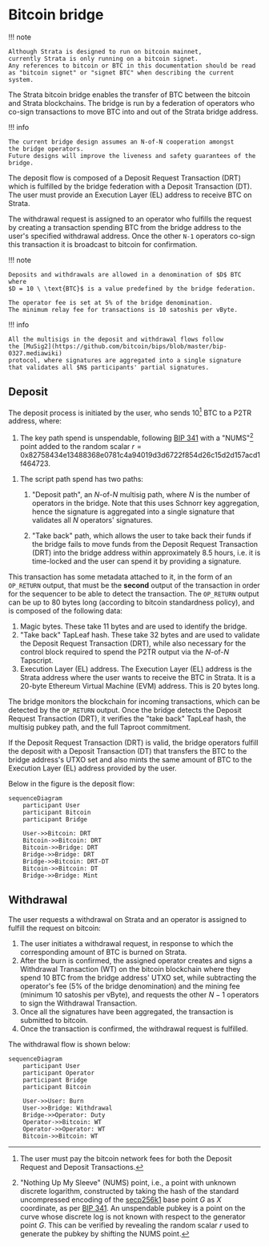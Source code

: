 # Bitcoin bridge

!!! note

    Although Strata is designed to run on bitcoin mainnet,
    currently Strata is only running on a bitcoin signet.
    Any references to bitcoin or BTC in this documentation should be read
    as "bitcoin signet" or "signet BTC" when describing the current system.

The Strata bitcoin bridge enables the transfer of BTC between the bitcoin
and Strata blockchains.
The bridge is run by a federation of operators who
co-sign transactions to move BTC into and out of the Strata bridge address.

!!! info

    The current bridge design assumes an N-of-N cooperation amongst
    the bridge operators.
    Future designs will improve the liveness and safety guarantees of the bridge.

The deposit flow is composed of a Deposit Request Transaction (DRT)
which is fulfilled by the bridge federation with a Deposit Transaction (DT).
The user must provide an Execution Layer (EL) address to receive BTC on Strata.

The withdrawal request is assigned to an operator who fulfills the request
by creating a transaction spending BTC from the bridge address to the user's
specified withdrawal address. Once the other `N-1` operators co-sign this transaction
it is broadcast to bitcoin for confirmation.

!!! note

    Deposits and withdrawals are allowed in a denomination of $D$ BTC where
    $D = 10 \ \text{BTC}$ is a value predefined by the bridge federation.

    The operator fee is set at 5% of the bridge denomination.
    The minimum relay fee for transactions is 10 satoshis per vByte.

!!! info

    All the multisigs in the deposit and withdrawal flows follow
    the [MuSig2](https://github.com/bitcoin/bips/blob/master/bip-0327.mediawiki)
    protocol, where signatures are aggregated into a single signature
    that validates all $N$ participants' partial signatures.

## Deposit

The deposit process is initiated by the user,
who sends 10[^fees] BTC to a P2TR address, where:

[^fees]:
    The user must pay the bitcoin network fees for both
    the Deposit Request and Deposit Transactions.

1. The key path spend is unspendable, following
   [BIP 341](https://github.com/bitcoin/bips/blob/master/bip-0341.mediawiki#constructing-and-spending-taproot-outputs)
   with a "NUMS"[^nums] point added to the random scalar
   $r = \text{0x82758434e13488368e0781c4a94019d3d6722f854d26c15d2d157acd1f464723}$.

[^nums]:
    "Nothing Up My Sleeve" (NUMS) point,
    i.e., a point with unknown discrete logarithm,
    constructed by taking the hash of the standard uncompressed encoding of
    the [secp256k1](https://www.secg.org/sec2-v2.pdf) base point $G$ as $X$ coordinate,
    as per [BIP 341](https://github.com/bitcoin/bips/blob/master/bip-0341.mediawiki#constructing-and-spending-taproot-outputs).
    An unspendable pubkey is a point on the curve whose discrete log
    is not known with respect to the generator point $G$.
    This can be verified by revealing the random scalar $r$
    used to generate the pubkey by shifting the NUMS point.

<!-- prettier-ignore-start -->

1. The script path spend has two paths:
    1. "Deposit path", an $N$-of-$N$ multisig path,
       where $N$ is the number of operators in the bridge.
       Note that this uses Schnorr key aggregation,
       hence the signature is aggregated into a single signature that
       validates all $N$ operators' signatures.

    1. "Take back" path,
       which allows the user to take back their funds if the bridge fails to
       move funds from the Deposit Request Transaction (DRT)
       into the bridge address within approximately 8.5 hours,
       i.e. it is time-locked and the user can spend it by providing a signature.

<!-- prettier-ignore-end -->

This transaction has some metadata attached to it, in the form of an `OP_RETURN`
output, that must be the **second** output of the transaction in order for the
sequencer to be able to detect the transaction.
The `OP_RETURN` output can be up to 80 bytes long
(according to bitcoin standardness policy),
and is composed of the following data:

1. Magic bytes.
   These take $11$ bytes and are used to identify the bridge.
1. "Take back" TapLeaf hash.
   These take $32$ bytes and are used to validate the
   Deposit Request Transaction (DRT),
   while also necessary for the control block required
   to spend the P2TR output via the $N$-of-$N$ Tapscript.
1. Execution Layer (EL) address.
   The Execution Layer (EL) address is the Strata address where
   the user wants to receive the BTC in Strata.
   It is a 20-byte Ethereum Virtual Machine (EVM) address.
   This is $20$ bytes long.

The bridge monitors the blockchain for incoming transactions,
which can be detected by the `OP_RETURN` output.
Once the bridge detects the Deposit Request Transaction (DRT),
it verifies the "take back" TapLeaf hash, the multisig pubkey path,
and the full Taproot commitment.

If the Deposit Request Transaction (DRT) is valid,
the bridge operators fulfill the deposit with a Deposit Transaction (DT)
that transfers the BTC to the bridge address's UTXO set
and also mints the same amount of BTC to
the Execution Layer (EL) address provided by the user.

Below in the figure is the deposit flow:

```mermaid
sequenceDiagram
    participant User
    participant Bitcoin
    participant Bridge

    User->>Bitcoin: DRT
    Bitcoin->>Bitcoin: DRT
    Bitcoin->>Bridge: DRT
    Bridge->>Bridge: DRT
    Bridge->>Bitcoin: DRT-DT
    Bitcoin->>Bitcoin: DT
    Bridge->>Bridge: Mint
```

## Withdrawal

The user requests a withdrawal on Strata and an operator is assigned to
fulfill the request on bitcoin:

1. The user initiates a withdrawal request, in response to which
   the corresponding amount of BTC is burned on Strata.
1. After the burn is confirmed, the assigned operator creates
   and signs a Withdrawal Transaction (WT) on the bitcoin blockchain
   where they spend 10 BTC from the bridge address' UTXO set,
   while subtracting the operator's fee (5% of the bridge denomination)
   and the mining fee (minimum 10 satoshis per vByte),
   and requests the other $N-1$ operators to sign
   the Withdrawal Transaction.
1. Once all the signatures have been aggregated, the transaction is submitted to
   bitcoin.
1. Once the transaction is confirmed,
   the withdrawal request is fulfilled.

The withdrawal flow is shown below:

```mermaid
sequenceDiagram
    participant User
    participant Operator
    participant Bridge
    participant Bitcoin

    User->>User: Burn
    User->>Bridge: Withdrawal
    Bridge->>Operator: Duty
    Operator->>Bitcoin: WT
    Operator->>Operator: WT
    Bitcoin->>Bitcoin: WT
```
